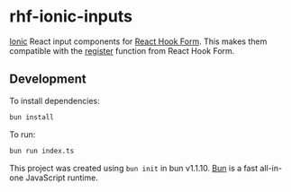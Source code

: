 # rhf-ionic-inputs

[Ionic](https://github.com/ionic-team/ionic-framework) React input components for [React Hook Form](https://react-hook-form.com/). This makes them compatible with the [register](https://react-hook-form.com/docs/useform/register) function from React Hook Form.

## Development
To install dependencies:

```bash
bun install
```

To run:

```bash
bun run index.ts
```

This project was created using `bun init` in bun v1.1.10. [Bun](https://bun.sh) is a fast all-in-one JavaScript runtime.
